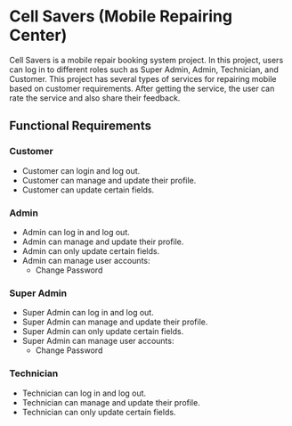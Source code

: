 # Cell Savers (Mobile Repairing Center)

Cell Savers is a mobile repair booking system project. In this project, users can log in to different roles such as Super Admin, Admin, Technician, and Customer. This project has several types of services for repairing mobile based on customer requirements. After getting the service, the user can rate the service and also share their feedback.

## Functional Requirements

### Customer

- Customer can login and log out.
- Customer can manage and update their profile.
- Customer can update certain fields.

### Admin

- Admin can log in and log out.
- Admin can manage and update their profile.
- Admin can only update certain fields.
- Admin can manage user accounts:
  - Change Password

### Super Admin

- Super Admin can log in and log out.
- Super Admin can manage and update their profile.
- Super Admin can only update certain fields.
- Super Admin can manage user accounts:
  - Change Password

### Technician

- Technician can log in and log out.
- Technician can manage and update their profile.
- Technician can only update certain fields.
